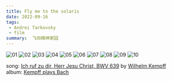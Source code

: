```yaml
---
title: Fly me to the solaris
date: 2022-09-16
tags:
 - Andrei Tarkovsky
 - film
summary:  飞向精神家园
---
```

![01](https://user-images.githubusercontent.com/61822407/230827599-78d4babe-1a71-43f5-b1d4-463b7cfc1ab8.jpg)
![02](https://user-images.githubusercontent.com/61822407/230827579-8b30f3af-bf5c-4fd0-b8ed-ac327e93fa78.jpg)
![03](https://user-images.githubusercontent.com/61822407/230827581-e02c75a0-1d80-4b04-9be8-7fcbdf4e95a5.jpg)
![04](https://user-images.githubusercontent.com/61822407/230827582-b7588b52-e7c5-4cdf-95b7-fd8647a5f495.jpg)
![05](https://user-images.githubusercontent.com/61822407/230827585-520f4f99-a45a-4360-9fad-da365c148a11.jpg)
![06](https://user-images.githubusercontent.com/61822407/230827587-0e0724a6-b19f-4653-a1c8-4aab8fa318c4.jpg)
![07](https://user-images.githubusercontent.com/61822407/230827589-414179b0-e7df-4383-9204-f4169c0d8272.jpg)
![08](https://user-images.githubusercontent.com/61822407/230827592-bdd35e13-080b-43c4-8beb-bb9db8dfd7b5.jpg)
![09](https://user-images.githubusercontent.com/61822407/230827594-5bdc5677-5545-468f-baa8-38495299f79e.jpg)
![10](https://user-images.githubusercontent.com/61822407/230827596-93929b8b-92cf-4df3-a92d-9eff87845490.jpg)

song: [Ich ruf zu dir, Herr Jesu Christ, BWV 639](https://music.163.com/#/song?id=1473063682) by [Wilhelm Kempff](https://music.163.com/#/artist?id=37690)   
album: [Kempff plays Bach](https://music.163.com/#/album?id=94335950)